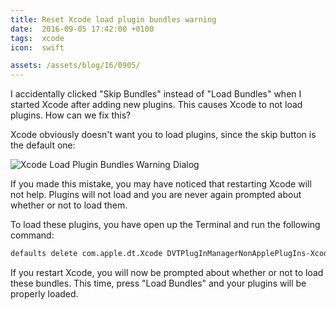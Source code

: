 ```yaml
---
title: Reset Xcode load plugin bundles warning
date:  2016-09-05 17:42:00 +0100
tags:  xcode
icon:  swift

assets: /assets/blog/16/0905/
---
```


I accidentally clicked "Skip Bundles" instead of "Load Bundles" when I started Xcode after adding new plugins. This causes Xcode to not load plugins. How can we fix this?

Xcode obviously doesn't want you to load plugins, since the skip button is the default one:

![Xcode Load Plugin Bundles Warning Dialog]({{page.assets}}bundles.png)

If you made this mistake, you may have noticed that restarting Xcode will not help. Plugins will not load and you are never again prompted about whether or not to load them.

To load these plugins, you have open up the Terminal and run the following command:

```sh
defaults delete com.apple.dt.Xcode DVTPlugInManagerNonApplePlugIns-Xcode-7.3.1
```

If you restart Xcode, you will now be prompted about whether or not to load these bundles. This time, press "Load Bundles" and your plugins will be properly loaded.